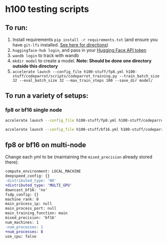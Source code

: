 # h100 testing scripts

## To run:

1. Install requirements `pip install -r requirements.txt` (and ensure you have `git-lfs` installed. [See here for directions](https://askubuntu.com/questions/799341/how-to-install-git-lfs-on-ubuntu-16-04))
2. `huggingface-hub login`, and pass in your [Hugging Face API token](http://hf.co/settings/token)
3. `wandb login` to track with wandb
4. `mkdir model` to create a model. **Note: Should be done one directory outside this directory**
5. `accelerate launch --config_file h100-stuff/fp8.yml h100-stuff/codeparrot/scripts/codeparrot_training.py --train_batch_size 32 --eval_batch_size 32 --max_train_steps 100 --save_dir model/`

## To run a variety of setups:

### fp8 or bf16 single node

```bash
accelerate launch --config_file h100-stuff/fp8.yml h100-stuff/codeparrot/scripts/codeparrot_training.py --train_batch_size 32 --eval_batch_size 32 --max_train_steps 100 --save_dir model/
```

```bash
accelerate launch --config_file h100-stuff/bf16.yml h100-stuff/codeparrot/scripts/codeparrot_training.py --train_batch_size 32 --eval_batch_size 32 --max_train_steps 100 --save_dir model/
```

## fp8 or bf16 on multi-node

Change each yml to be (maintaining the `mixed_precision` already stored there):

```diff
compute_environment: LOCAL_MACHINE
deepspeed_config: {}
-distributed_type: 'NO'
+distributed_type: 'MULTI_GPU'
downcast_bf16: 'no'
fsdp_config: {}
machine_rank: 0
main_process_ip: null
main_process_port: null
main_training_function: main
mixed_precision: 'bf16'
num_machines: 1
-num_processes: 1
+num_processes: 8
use_cpu: false
```
